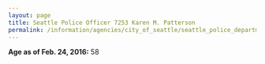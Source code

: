 ```yaml
---
layout: page
title: Seattle Police Officer 7253 Karen M. Patterson
permalink: /information/agencies/city_of_seattle/seattle_police_department/copbook/7253/
---
```


**Age as of Feb. 24, 2016:** 58
